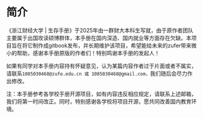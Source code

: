 # 简介

《浙江财经大学 | 生存手册》于2025年由一群财大本科生写就，由于原作者团队主要属于出国攻读硕博群体，本手册在国内深造、国内就业等方面存在欠缺。本项目旨在将它制作成gitbook发布，并长期维护该项目，希望能给未来的zufer带来微小的帮助，感谢本手册原版的作者们！特别鸣谢本手册的发起人！

如果有同学对本手册内容持有怀疑意见，认为某篇内容作者过于片面或者不属实，请联系`1085030468@zufe.edu.cn 或 1085030468@gmail.com，`我们随后会尽力作出修改。

注：本手册参考各学校手册开源项目，如有内容违反相应规定，请联系上述邮箱，我们将第一时间改正。同时，特别感谢各学校将项目开源，愿共同改善国内教育环境。



<figure><img src="https://www.zufe.edu.cn/__local/A/78/9C/A90ADCB9A8EC37167136E052A4C_9FDE930E_11609.jpg" alt=""><figcaption></figcaption></figure>
